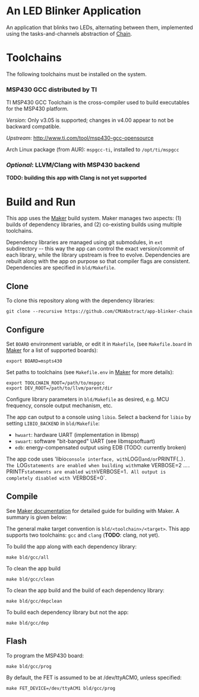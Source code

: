 An LED Blinker Application
==========================

An application that blinks two LEDs, alternating between them, implemented
using the tasks-and-channels abstraction of
[Chain](https://github.com/CMUAbstract/libchain).

Toolchains
==========

The following toolchains must be installed on the system.

### MSP430 GCC distributed by TI

TI MSP430 GCC Toolchain is the cross-compiler used to build executables for the
MSP430 platform.

*Version*: Only v3.05 is supported; changes in v4.00 appear to not be backward compatible.

*Upstream*: http://www.ti.com/tool/msp430-gcc-opensource

Arch Linux package (from AUR): `mspgcc-ti`, installed to `/opt/ti/mspgcc`

### *Optional*: LLVM/Clang with MSP430 backend

**TODO: building this app with Clang is not yet supported**

Build and Run
=============

This app uses the [Maker](https://github.com/CMUAbstract/maker) build system.
Maker manages two aspects: (1) builds of dependency libraries, and (2)
co-existing builds using multiple toolchains.

Dependency libraries are managed using git submodules, in `ext` subdirectory --
this way the app can control the exact version/commit of each library, while
the library upstream is free to evolve. Dependencies are rebuilt along with the
app on purpose so that compiler flags are consistent. Dependencies are
specified in `bld/Makefile`.

Clone
-----

To clone this repository along with the dependency libraries:

    git clone --recursive https://github.com/CMUAbstract/app-blinker-chain


Configure
---------

Set `BOARD` environment variable, or edit it in `Makefile`, (see `Makefile.board`
in [Maker](https://github.com/CMUAbstract/maker) for a list of supported boards):

    export BOARD=mspts430

Set paths to toolchains (see `Makefile.env` in
[Maker](https://github.com/CMUAbstract/maker) for more details):

    export TOOLCHAIN_ROOT=/path/to/mspgcc
    export DEV_ROOT=/path/to/llvm/parent/dir

Configure library parameters in `bld/Makefile` as desired, e.g. MCU frequency,
console output mechanism, etc.

The app can output to a console using `libio`. Select a backend for `libio` by
setting `LIBIO_BACKEND` in `bld/Makefile`:

* `hwuart`: hardware UART (implementation in libmsp)
* `swuart`: software "bit-banged" UART (see libmspsoftuart)
* `edb`: energy-compensated output using EDB (TODO: currently broken)

The app code uses 'libio` console interface, with `LOG()` and/or `PRINTF(..)`.
The `LOG` statements are enabled when building with `make VERBOSE=2 ...`.
`PRINTF` statements are enabled with `VERBOSE=1`. All output is completely
disabled with `VERBOSE=0`.

Compile
-------

See [Maker documentation](https://github.com/CMUAbstract/Maker) for detailed
guide for building with Maker. A summary is given below:

The general make target convention is `bld/<toolchain>/<target>`.  This app
supports two toolchains: `gcc` and `clang` (**TODO**: clang, not yet).

To build the app along with each dependency library:

    make bld/gcc/all

To clean the app build

    make bld/gcc/clean

To clean the app build and the build of each dependency library:

    make bld/gcc/depclean

To build each dependency library but not the app:

    make bld/gcc/dep

Flash
-----

To program the MSP430 board:

    make bld/gcc/prog

By default, the FET is assumed to be at /dev/ttyACM0, unless specified:

    make FET_DEVICE=/dev/ttyACM1 bld/gcc/prog

